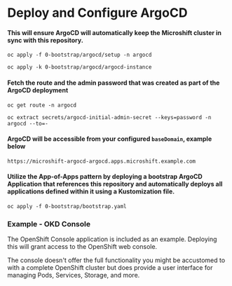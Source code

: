# Deploy and Configure ArgoCD
#### This will ensure ArgoCD will automatically keep the Microshift cluster in sync with this repository.
`oc apply -f 0-bootstrap/argocd/setup -n argocd`

`oc apply -k 0-bootstrap/argocd/argocd-instance`


#### Fetch the route and the admin password that was created as part of the ArgoCD deployment
`oc get route -n argocd`

`oc extract secrets/argocd-initial-admin-secret --keys=password -n argocd --to=-`

#### ArgoCD will be accessible from your configured `baseDomain`, example below

`https://microshift-argocd-argocd.apps.microshift.example.com`

#### Utilize the App-of-Apps pattern by deploying a bootstrap ArgoCD Application that references this repository and automatically deploys all applications defined within it using a Kustomization file.

`oc apply -f 0-bootstrap/bootstrap.yaml`

### Example - OKD Console
The OpenShift Console application is included as an example. Deploying this will grant access to the OpenShift web console.

The console doesn't offer the full functionality you might be accustomed to with a complete OpenShift cluster but does provide a user interface for managing Pods, Services, Storage, and more.
